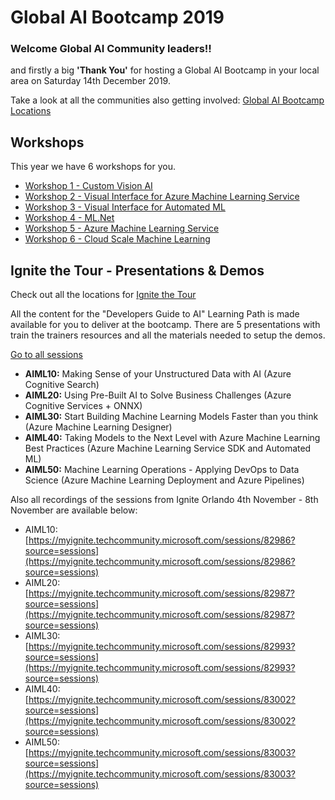 # Global AI Bootcamp 2019 

### Welcome Global AI Community leaders!!
and firstly a big **'Thank You'** for hosting a Global AI Bootcamp in your local area on Saturday 14th December 2019.

Take a look at all the communities also getting involved: [Global AI Bootcamp Locations](https://globalai.community/global-ai-bootcamp/)


## Workshops
This year we have 6 workshops for you.
- [Workshop 1 - Custom Vision AI](https://github.com/GlobalAICommunity/Workshop-CustomVisionAITools)
- [Workshop 2 - Visual Interface for Azure Machine Learning Service](https://github.com/GlobalAICommunity/Workshop-VisualInterfaceAzureMLSWine)
- [Workshop 3 - Visual Interface for Automated ML](https://github.com/GlobalAICommunity/Workshop-VisualInterfaceAutoMLWine)
- [Workshop 4 - ML.Net](https://github.com/GlobalAICommunity/Workshop-MLNet)
- [Workshop 5 - Azure Machine Learning Service](https://github.com/GlobalAICommunity/Workshop-AMLS)
- [Workshop 6 - Cloud Scale Machine Learning](https://github.com/cloudscaleml/workshop)



## Ignite the Tour - Presentations & Demos
Check out all the locations for [Ignite the Tour](https://www.microsoft.com/en-us/ignite-the-tour)

All the content for the "Developers Guide to AI" Learning Path is made available for you to deliver at the bootcamp. There are 5 presentations with train the trainers resources and all the materials needed to setup the demos.

[Go to all sessions](ignite-the-tour.md)

- **AIML10:** Making Sense of your Unstructured Data with AI (Azure Cognitive Search)
- **AIML20:** Using Pre-Built AI to Solve Business Challenges (Azure Cognitive Services + ONNX)
- **AIML30:** Start Building Machine Learning Models Faster than you think (Azure Machine Learning Designer)
- **AIML40:** Taking Models to the Next Level with Azure Machine Learning Best Practices (Azure Machine Learning Service SDK and Automated ML)
- **AIML50:** Machine Learning Operations - Applying DevOps to Data Science (Azure Machine Learning Deployment and Azure Pipelines)


Also all recordings of the sessions from Ignite Orlando 4th November - 8th November are available below:
* AIML10:[https://myignite.techcommunity.microsoft.com/sessions/82986?source=sessions](https://myignite.techcommunity.microsoft.com/sessions/82986?source=sessions)
* AIML20:[https://myignite.techcommunity.microsoft.com/sessions/82987?source=sessions](https://myignite.techcommunity.microsoft.com/sessions/82987?source=sessions)
* AIML30:[https://myignite.techcommunity.microsoft.com/sessions/82993?source=sessions](https://myignite.techcommunity.microsoft.com/sessions/82993?source=sessions)
* AIML40:[https://myignite.techcommunity.microsoft.com/sessions/83002?source=sessions](https://myignite.techcommunity.microsoft.com/sessions/83002?source=sessions)
* AIML50:[https://myignite.techcommunity.microsoft.com/sessions/83003?source=sessions](https://myignite.techcommunity.microsoft.com/sessions/83003?source=sessions)
